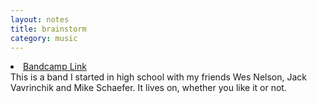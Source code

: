 ```yaml
---
layout: notes
title: brainstorm
category: music
---
```

<li><a href="https://brainstormband.bandcamp.com/">Bandcamp Link</a></li>
This is a band I started in high school with my friends Wes Nelson, Jack Vavrinchik and Mike Schaefer.
It lives on, whether you like it or not.